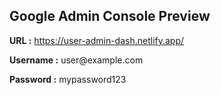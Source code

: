 
<h2>Google Admin Console Preview</h2>
<p><strong>URL :</strong> <a href="https://user-admin-dash.netlify.app/" target="_blank">https://user-admin-dash.netlify.app/</a></p>
<p><strong>Username :</strong> user@example.com</p>
<p><strong>Password :</strong> mypassword123</p>
